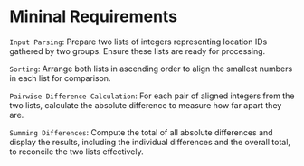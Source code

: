 # Mininal Requirements

`Input Parsing`: Prepare two lists of integers representing location IDs gathered by two groups. Ensure these lists are ready for processing.

`Sorting`: Arrange both lists in ascending order to align the smallest numbers in each list for comparison.

`Pairwise Difference Calculation`: For each pair of aligned integers from the two lists, calculate the absolute difference to measure how far apart they are.

`Summing Differences`: Compute the total of all absolute differences and display the results, including the individual differences and the overall total, to reconcile the two lists effectively.
